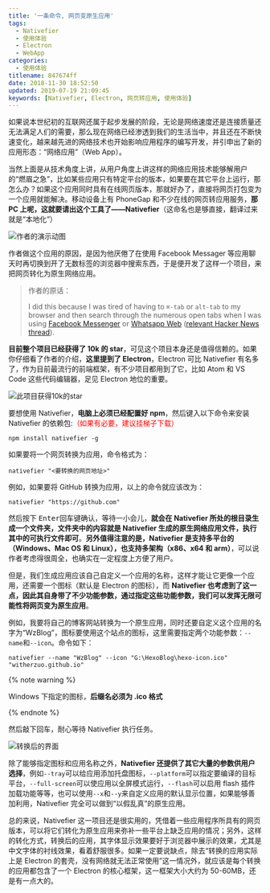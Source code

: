 ```yaml
---
title: '一条命令, 网页变原生应用'
tags:
  - Nativefier
  - 使用体验
  - Electron
  - WebApp
categories:
  - 使用体验
titlename: 847674ff
date: 2018-11-30 18:52:50
updated: 2019-07-19 21:09:45
keywords: [Nativefier, Electron, 网页转应用, 使用体验]
---
```

如果说本世纪初的互联网还属于起步发展的阶段，无论是网络速度还是连接质量还无法满足人们的需要，那么现在网络已经渗透到我们的生活当中，并且还在不断快速变化，越来越先进的网络技术也开始影响应用程序的编写开发，并引申出了新的应用形态：“网络应用”（Web App）。  

当然上面是从技术角度上讲，从用户角度上讲这样的网络应用技术能够解用户的“燃眉之急”，比如某些应用只有特定平台的版本，如果要在其它平台上运行，那怎么办？如果这个应用同时具有在线网页版本，那就好办了，直接将网页打包变为一个应用就能解决。移动设备上有 PhoneGap 和不少在线的网页转应用服务，**那 PC 上呢，这就要请出这个工具了——Nativefier**（这命名也是够直接，翻译过来就是“本地化”）  <!--more-->

![作者的演示动图](https://storage.live.com/items/5582C1D07E2893FB!133076?authkey=APiqr1tjl5KIc1Q "作者的演示动图")  

作者做这个应用的原因，是因为他厌倦了在使用 Facebook Messager 等应用聊天时再切换到开了无数标签的浏览器中搜索东西，于是便开发了这样一个项目，来把网页转化为原生网络应用。  

> 作者的原话：
>
> I did this because I was tired of having to `⌘-tab` or `alt-tab` to my browser and then search through the numerous open tabs when I was using [Facebook Messenger](http://messenger.com/) or [Whatsapp Web](http://web.whatsapp.com/) ([relevant Hacker News thread](https://news.ycombinator.com/item?id=10930718)).  

**目前整个项目已经获得了 10k 的 star**，可见这个项目本身还是值得信赖的。如果你仔细看了作者的介绍，**这里提到了 Electron**，Electron 可比 Nativefier 有名多了，作为目前最流行的前端框架，有不少项目都用到了它，比如 Atom 和 VS Code 这些代码编辑器，足见 Electron 地位的重要。  

![此项目获得10k的star](https://i.loli.net/2018/11/30/5c01332288c68.png "此项目获得了10k的star")  

要想使用 Nativefier，**电脑上必须已经配置好 npm**，然后键入以下命令来安装 Nativefier 的依赖包:<font style="color:red">（如果有必要，建议挂梯子下载）</font>   

```
npm install nativefier -g
```

如果要将一个网页转换为应用，命令格式为：

```
nativefier "<要转换的网页地址>"
```

例如，如果要将 GitHub 转换为应用，以上的命令就应该改为：

```
nativefier "https://github.com"
```

然后按下 <kbd>Enter</kbd>回车键确认，等待一小会儿，**就会在 Nativefier 所处的根目录生成一个文件夹，文件夹中的内容就是 Nativefier 生成的原生网络应用文件，执行其中的可执行文件即可**。**另外值得注意的是，Nativefier 是支持多平台的（Windows、Mac OS 和 Linux），也支持多架构（x86、x64 和 arm）**，可以说作者考虑得很周全，也确实在一定程度上方便了用户。  

但是，我们生成应用应该自己自定义一个应用的名称，这样才能让它更像一个应用，还需要一个图标（默认是 Electron 的图标），而 **Nativefier 也考虑到了这一点，因此其自身带了不少功能参数，通过指定这些功能参数，我们可以发挥无限可能性将网页变为原生应用**。  

例如，我要将自己的博客网站转换为一个原生应用，同时还要自定义这个应用的名字为“WzBlog”，图标要使用这个站点的图标，这里需要指定两个功能参数：`--name`和`--icon`。命令如下：  

```
nativefier --name "WzBlog" --icon "G:\HexoBlog\hexo-icon.ico" "witherzuo.github.io"
```

{% note warning %}   

Windows 下指定的图标，**后缀名必须为 .ico 格式**  

{% endnote %}   

然后敲下回车，耐心等待 Nativefier 执行任务。  

![转换后的界面](https://i.loli.net/2018/11/30/5c013cfc28514.png "转换后的应用界面，已经无限逼近真正的原生应用了")  

除了能够指定图标和应用名称之外，**Nativefier 还提供了其它大量的参数供用户选择**，例如`--tray`可以给应用添加托盘图标，`--platform`可以指定要编译的目标平台，`--full-screen`可以使应用以全屏模式运行，`--flash`可以启用 flash 插件加载功能等等，也可以使用`--x`和`--y`来自定义应用的默认显示位置，如果能够善加利用，Nativefier 完全可以做到“以假乱真”的原生应用。  

总的来说，Nativefier 这一项目还是很实用的，凭借着一些应用程序所具有的网页版本，可以将它们转化为原生应用来弥补一些平台上缺乏应用的情况；另外，这样的转化方式，转换后的应用，其字体显示效果要好于浏览器中展示的效果，尤其是中文字体的衬线效果，看着舒服很多。如果一定要说缺点，除去“转换的应用实际上是 Electron 的套壳，没有网络就无法正常使用”这一情况外，就应该是每个转换的应用都包含了一个 Electron 的核心框架，这一框架大小大约为 50-60MB，还是有一点大的。  

<style>.post-block br {display: none}</style>